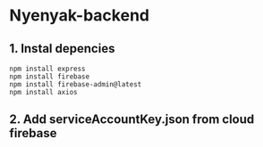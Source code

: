 # Nyenyak-backend

## 1. Instal depencies
```
npm install express
npm install firebase
npm install firebase-admin@latest
npm install axios
```
## 2. Add serviceAccountKey.json from cloud firebase
